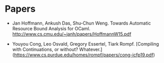 # Papers #

* Jan Hoffmann, Ankush Das, Shu-Chun Weng. Towards Automatic Resource
  Bound Analysis for
  OCaml. http://www.cs.cmu.edu/~janh/papers/HoffmannW15.pdf

* Youyou Cong, Leo Osvald, Gregory Essertel, Tiark Rompf. [Compiling
  with Continuations, or without? Whatever.]
  (https://www.cs.purdue.edu/homes/rompf/papers/cong-icfp19.pdf)
